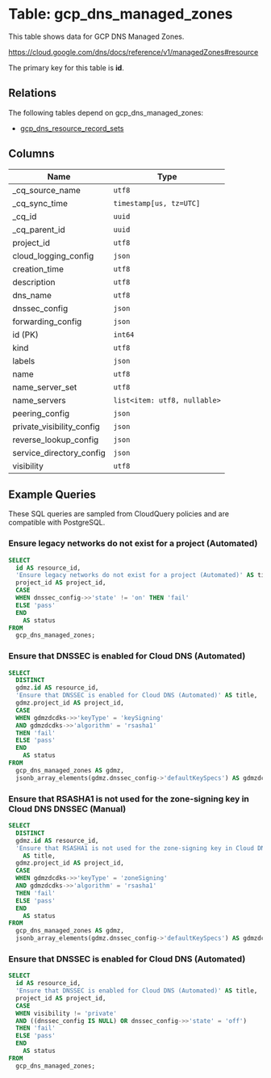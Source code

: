 # Table: gcp_dns_managed_zones

This table shows data for GCP DNS Managed Zones.

https://cloud.google.com/dns/docs/reference/v1/managedZones#resource

The primary key for this table is **id**.

## Relations

The following tables depend on gcp_dns_managed_zones:
  - [gcp_dns_resource_record_sets](gcp_dns_resource_record_sets)

## Columns

| Name          | Type          |
| ------------- | ------------- |
|_cq_source_name|`utf8`|
|_cq_sync_time|`timestamp[us, tz=UTC]`|
|_cq_id|`uuid`|
|_cq_parent_id|`uuid`|
|project_id|`utf8`|
|cloud_logging_config|`json`|
|creation_time|`utf8`|
|description|`utf8`|
|dns_name|`utf8`|
|dnssec_config|`json`|
|forwarding_config|`json`|
|id (PK)|`int64`|
|kind|`utf8`|
|labels|`json`|
|name|`utf8`|
|name_server_set|`utf8`|
|name_servers|`list<item: utf8, nullable>`|
|peering_config|`json`|
|private_visibility_config|`json`|
|reverse_lookup_config|`json`|
|service_directory_config|`json`|
|visibility|`utf8`|

## Example Queries

These SQL queries are sampled from CloudQuery policies and are compatible with PostgreSQL.

### Ensure legacy networks do not exist for a project (Automated)

```sql
SELECT
  id AS resource_id,
  'Ensure legacy networks do not exist for a project (Automated)' AS title,
  project_id AS project_id,
  CASE
  WHEN dnssec_config->>'state' != 'on' THEN 'fail'
  ELSE 'pass'
  END
    AS status
FROM
  gcp_dns_managed_zones;
```

### Ensure that DNSSEC is enabled for Cloud DNS (Automated)

```sql
SELECT
  DISTINCT
  gdmz.id AS resource_id,
  'Ensure that DNSSEC is enabled for Cloud DNS (Automated)' AS title,
  gdmz.project_id AS project_id,
  CASE
  WHEN gdmzdcdks->>'keyType' = 'keySigning'
  AND gdmzdcdks->>'algorithm' = 'rsasha1'
  THEN 'fail'
  ELSE 'pass'
  END
    AS status
FROM
  gcp_dns_managed_zones AS gdmz,
  jsonb_array_elements(gdmz.dnssec_config->'defaultKeySpecs') AS gdmzdcdks;
```

### Ensure that RSASHA1 is not used for the zone-signing key in Cloud DNS DNSSEC (Manual)

```sql
SELECT
  DISTINCT
  gdmz.id AS resource_id,
  'Ensure that RSASHA1 is not used for the zone-signing key in Cloud DNS DNSSEC (Manual)'
    AS title,
  gdmz.project_id AS project_id,
  CASE
  WHEN gdmzdcdks->>'keyType' = 'zoneSigning'
  AND gdmzdcdks->>'algorithm' = 'rsasha1'
  THEN 'fail'
  ELSE 'pass'
  END
    AS status
FROM
  gcp_dns_managed_zones AS gdmz,
  jsonb_array_elements(gdmz.dnssec_config->'defaultKeySpecs') AS gdmzdcdks;
```

### Ensure that DNSSEC is enabled for Cloud DNS (Automated)

```sql
SELECT
  id AS resource_id,
  'Ensure that DNSSEC is enabled for Cloud DNS (Automated)' AS title,
  project_id AS project_id,
  CASE
  WHEN visibility != 'private'
  AND ((dnssec_config IS NULL) OR dnssec_config->>'state' = 'off')
  THEN 'fail'
  ELSE 'pass'
  END
    AS status
FROM
  gcp_dns_managed_zones;
```


